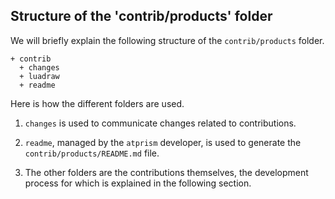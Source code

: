 Structure of the 'contrib/products' folder
------------------------------------------

We will briefly explain the following structure of the `contrib/products` folder.

<!-- FOLDER STRUCT. AUTO - START -->
~~~
+ contrib
  + changes
  + luadraw
  + readme
~~~
<!-- FOLDER STRUCT. AUTO - END -->

Here is how the different folders are used.

  1. `changes` is used to communicate changes related to contributions.

  1. `readme`, managed by the `atprism` developer, is used to generate the `contrib/products/README.md` file.

  1. The other folders are the contributions themselves, the development process for which is explained in the following section.
